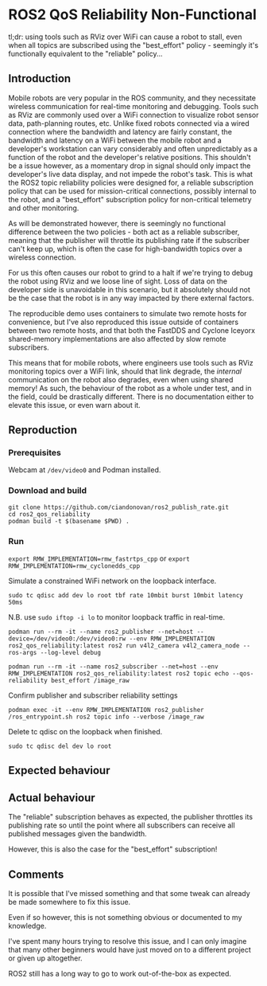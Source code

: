 # ROS2 QoS Reliability Non-Functional

tl;dr: using tools such as RViz over WiFi can cause a robot to stall, even when all topics are subscribed using the "best_effort" policy - seemingly it's functionally equivalent to the "reliable" policy...

## Introduction

Mobile robots are very popular in the ROS community,
and they necessitate wireless communication for real-time monitoring and debugging.
Tools such as RViz are commonly used over a WiFi connection to visualize robot sensor data,
path-planning routes, etc.
Unlike fixed robots connected via a wired connection where the bandwidth and latency are fairly constant,
the bandwidth and latency on a WiFi between the mobile robot and a developer's workstation can vary considerably
and often unpredictably as a function of the robot and the developer's relative positions.
This shouldn't be a issue however, as a momentary drop in signal should only impact the developer's live data display, and not impede the robot's task.
This is what the ROS2 topic reliability policies were designed for, a reliable subscription policy that can be used for mission-critical connections,
possibly internal to the robot, and a "best_effort" subscription policy for non-critical telemetry and other monitoring.

As will be demonstrated however, there is seemingly no functional difference between the two policies - both act as a reliable subscriber,
meaning that the publisher will throttle its publishing rate if the subscriber can't keep up,
which is often the case for high-bandwidth topics over a wireless connection.

For us this often causes our robot to grind to a halt if we're trying to debug the robot using RViz and we loose line of sight.
Loss of data on the developer side is unavoidable in this scenario,
but it absolutely should not be the case that the robot is in any way impacted by there external factors.

The reproducible demo uses containers to simulate two remote hosts for convenience,
but I've also reproduced this issue outside of containers between two remote hosts,
and that both the FastDDS and Cyclone Iceyorx shared-memory implementations are also affected by slow remote subscribers.

This means that for mobile robots, where engineers use tools such as RViz monitoring topics over a WiFi link, should that link degrade, the _internal_ communication on the robot also degrades, even when using shared memory!
As such, the behaviour of the robot as a whole under test, and in the field, could be drastically different.
There is no documentation either to elevate this issue, or even warn about it.

## Reproduction

### Prerequisites

Webcam at `/dev/video0` and Podman installed.

### Download and build

```
git clone https://github.com/ciandonovan/ros2_publish_rate.git
cd ros2_qos_reliability
podman build -t $(basename $PWD) .
```

### Run

`export RMW_IMPLEMENTATION=rmw_fastrtps_cpp` or `export RMW_IMPLEMENTATION=rmw_cyclonedds_cpp`

Simulate a constrained WiFi network on the loopback interface.

`sudo tc qdisc add dev lo root tbf rate 10mbit burst 10mbit latency 50ms`

N.B. use `sudo iftop -i lo` to monitor loopback traffic in real-time.

```
podman run --rm -it --name ros2_publisher --net=host --device=/dev/video0:/dev/video0:rw --env RMW_IMPLEMENTATION ros2_qos_reliability:latest ros2 run v4l2_camera v4l2_camera_node --ros-args --log-level debug
```

```
podman run --rm -it --name ros2_subscriber --net=host --env RMW_IMPLEMENTATION ros2_qos_reliability:latest ros2 topic echo --qos-reliability best_effort /image_raw
```

Confirm publisher and subscriber reliability settings

```
podman exec -it --env RMW_IMPLEMENTATION ros2_publisher /ros_entrypoint.sh ros2 topic info --verbose /image_raw
```

Delete tc qdisc on the loopback when finished.

`sudo tc qdisc del dev lo root`

## Expected behaviour

## Actual behaviour

The "reliable" subscription behaves as expected, the publisher throttles its publishing rate so until the point where all subscribers can receive all published messages given the bandwidth.

However, this is also the case for the "best_effort" subscription!

## Comments

It is possible that I've missed something and that some tweak can already be made somewhere to fix this issue.

Even if so however, this is not something obvious or documented to my knowledge.

I've spent many hours trying to resolve this issue,
and I can only imagine that many other beginners would have just moved on to a different project or given up altogether.

ROS2 still has a long way to go to work out-of-the-box as expected.
